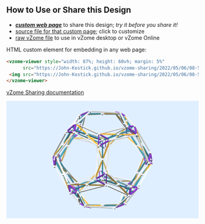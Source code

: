
## How to Use or Share this Design

 - [***custom web page***][post] to share this design; *try it before you share it!*
 - [source file for that custom page][source]; click to customize
 - [raw vZome file][raw] to use in vZome desktop or vZome Online
 
 HTML custom element for embedding in any web page:
 ```html
<vzome-viewer style="width: 87%; height: 60vh; margin: 5%"
       src="https://John-Kostick.github.io/vzome-sharing/2022/05/06/08-51-54-Yellow-9/Yellow-9.vZome" >
  <img src="https://John-Kostick.github.io/vzome-sharing/2022/05/06/08-51-54-Yellow-9/Yellow-9.png" />
</vzome-viewer>
 ```

[vZome Sharing documentation](https://vzome.github.io/vzome/sharing.html#how-it-works)

![Image](<Yellow-9.png>)


[post]: <https://John-Kostick.github.io/vzome-sharing/2022/05/06/Yellow-9-08-51-54.html>
[source]: <https://github.com/John-Kostick/vzome-sharing/edit/main/_posts/2022-05-06-Yellow-9-08-51-54.md>
[raw]: <https://raw.githubusercontent.com/John-Kostick/vzome-sharing/main/2022/05/06/08-51-54-Yellow-9/Yellow-9.vZome>
